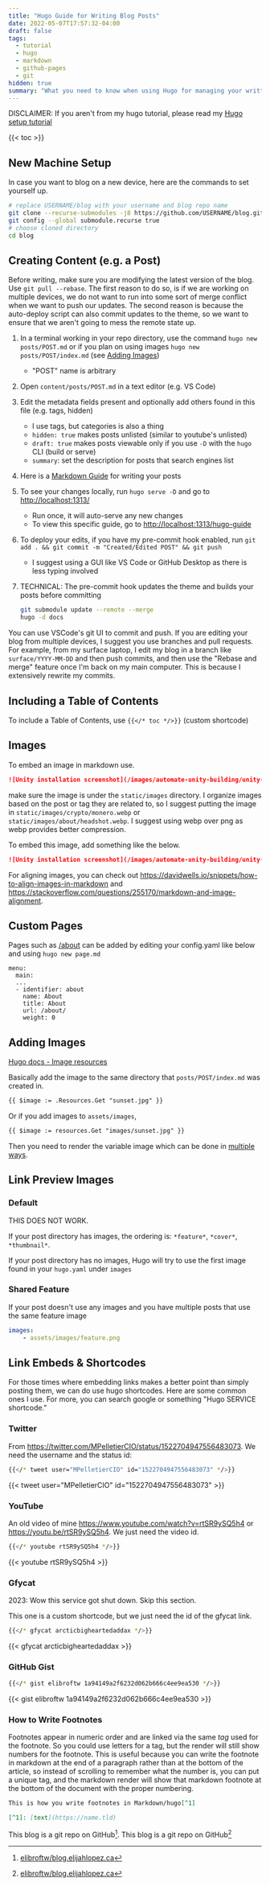 ```yaml
---
title: "Hugo Guide for Writing Blog Posts"
date: 2022-05-07T17:57:32-04:00
draft: false
tags:
  - tutorial
  - hugo
  - markdown
  - github-pages
  - git
hidden: true
summary: "What you need to know when using Hugo for managing your written content."
---
```


DISCLAIMER: If you aren't from my hugo tutorial, please read my [Hugo setup tutorial](/posts/hugo-tutorial/#prerequisites)

<!-- table of contents -->

{{< toc >}}

## New Machine Setup

In case you want to blog on a new device, here are the commands to set yourself up.

```bash
# replace USERNAME/blog with your username and blog repo name
git clone --recurse-submodules -j8 https://github.com/USERNAME/blog.git
git config --global submodule.recurse true
# choose cloned directory
cd blog
```

## Creating Content (e.g. a Post)

Before writing, make sure you are modifying the latest version of the blog. Use `git pull --rebase`. The first reason to do so, is if we are working on multiple devices, we do not want to run into some sort of merge conflict when we want to push our updates. The second reason is because the auto-deploy script can also commit updates to the theme, so we want to ensure that we aren't going to mess the remote state up.

1. In a terminal working in your repo directory, use the command `hugo new posts/POST.md` or if you plan on using images `hugo new posts/POST/index.md` (see [Adding Images](#adding-images))
    - "POST" name is arbitrary
2. Open `content/posts/POST.md` in a text editor (e.g. VS Code)
3. Edit the metadata fields present and optionally add others found in this file (e.g. tags, hidden)
    - I use tags, but categories is also a thing
    - `hidden: true` makes posts unlisted (similar to youtube's unlisted)
    - `draft: true` makes posts viewable only if you use `-D` with the `hugo` CLI (build or serve)
    - `summary`: set the description for posts that search engines list
4. Here is a [Markdown Guide](https://www.markdownguide.org/basic-syntax/) for writing your posts
5. To see your changes locally, run `hugo serve -D` and go to [http://localhost:1313/](http://localhost:1313/)
    - Run once, it will auto-serve any new changes
    - To view this specific guide, go to [http://localhost:1313/hugo-guide](http://localhost:1313/hugo-guide)
6. To deploy your edits, if you have my pre-commit hook enabled, run `git add . && git commit -m "Created/Edited POST" && git push`
    - I suggest using a GUI like VS Code or GitHub Desktop as there is less typing involved
7. TECHNICAL: The pre-commit hook updates the theme and builds your posts before committing

    ```bash
    git submodule update --remote --merge
    hugo -d docs
    ```

You can use VSCode's git UI to commit and push. If you are editing your blog from multiple devices, I suggest you use branches and pull requests. For example, from my surface laptop, I edit my blog in a branch like `surface/YYYY-MM-DD` and then push commits, and then use the "Rebase and merge" feature once I'm back on my main computer. This is because I extensively rewrite my commits.

## Including a Table of Contents

To include a Table of Contents, use `{{</* toc */>}}` (custom shortcode)

## Images

To embed an image in markdown use.

```md
![Unity installation screenshot](/images/automate-unity-building/unity-hub.webp)
```

 make sure the image is under the `static/images` directory. I organize images based on the post or tag they
are related to, so I suggest putting the image in `static/images/crypto/monero.webp` or `static/images/about/headshot.webp`. I suggest using webp over png as webp provides better compression.

To embed this image, add something like the below.

```md
![Unity installation screenshot](/images/automate-unity-building/unity-hub.webp)
```

For aligning images, you can check out https://davidwells.io/snippets/how-to-align-images-in-markdown and https://stackoverflow.com/questions/255170/markdown-and-image-alignment.

## Custom Pages

Pages such as [/about](/about) can be added by editing your config.yaml like below and using `hugo new page.md`

```.
menu:
  main:
  ...
  - identifier: about
    name: About
    title: About
    url: /about/
    weight: 0
```

## Adding Images

[Hugo docs - Image resources ](https://gohugo.io/content-management/image-processing/#image-resources)

Basically add the image to the same directory that `posts/POST/index.md` was created in.

```md
{{ $image := .Resources.Get "sunset.jpg" }}
```

Or if you add images to `assets/images`,

```md
{{ $image := resources.Get "images/sunset.jpg" }}
```

Then you need to render the variable image which can be done in [multiple ways](https://gohugo.io/content-management/image-processing/#image-rendering).

## Link Preview Images

### Default

THIS DOES NOT WORK.

If your post directory has images, the ordering is: `*feature*`, `*cover*`, `*thumbnail*`.

If your post directory has no images, Hugo will try to use the first image found in your `hugo.yaml` under `images`

### Shared Feature

If your post doesn't use any images and you have multiple posts that use the same feature image

```yml
images:
    - assets/images/feature.png
```

## Link Embeds & Shortcodes

For those times where embedding links makes a better point than simply posting them, we can do use hugo shortcodes.
Here are some common ones I use. For more, you can search google or something "Hugo SERVICE shortcode."

### Twitter

From https://twitter.com/MPelletierCIO/status/1522704947556483073.
We need the username and the status id:

```bash
{{</* tweet user="MPelletierCIO" id="1522704947556483073" */>}}
```

{{< tweet user="MPelletierCIO" id="1522704947556483073" >}}

### YouTube

An old video of mine https://www.youtube.com/watch?v=rtSR9ySQ5h4 or https://youtu.be/rtSR9ySQ5h4.
We just need the video id.

```bash
{{</* youtube rtSR9ySQ5h4 */>}}
```

{{< youtube rtSR9ySQ5h4 >}}

### Gfycat

2023: Wow this service got shut down. Skip this section.

This one is a custom shortcode, but we just need the id of the gfycat link.

```bash
{{</* gfycat arcticbigheartedaddax */>}}
```

{{< gfycat arcticbigheartedaddax >}}

### GitHub Gist

```bash
{{</* gist elibroftw 1a94149a2f6232d062b666c4ee9ea530 */>}}
```

{{< gist elibroftw 1a94149a2f6232d062b666c4ee9ea530 >}}

### How to Write Footnotes

Footnotes appear in numeric order and are linked via the same _tag_ used for the footnote. So you could use letters for a tag, but the render will still show numbers for the footnote. This is useful because you can write the footnote in markdown at the end of a paragraph rather than at the bottom of the article, so instead of scrolling to remember what the number is, you can put a unique tag, and the markdown render will show that markdown footnote at the bottom of the document with the proper numbering.

```markdown
This is how you write footnotes in Markdown/hugo[^1]

[^1]: [text](https://name.tld)
```

This blog is a git repo on GitHub[^1]. This blog is a git repo on GitHub[^github]

[^1]: [elibroftw/blog.elijahlopez.ca](https://github.com/elibroftw/blog.elijahlopez.ca)
[^github]: [elibroftw/blog.elijahlopez.ca](https://github.com/elibroftw/blog.elijahlopez.ca)
